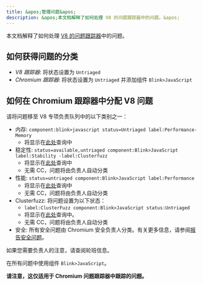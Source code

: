 ```yaml
---
title: &apos;管理问题&apos;
description: &apos;本文档解释了如何处理 V8 的问题跟踪器中的问题。&apos;
---
```

本文档解释了如何处理 [V8 的问题跟踪器](/bugs)中的问题。

## 如何获得问题的分类

- *V8 跟踪器*: 将状态设置为 `Untriaged`
- *Chromium 跟踪器*: 将状态设置为 `Untriaged` 并添加组件 `Blink>JavaScript`

## 如何在 Chromium 跟踪器中分配 V8 问题

请将问题移至 V8 专项负责队列中的以下类别之一：

- 内存: `component:blink>javascript status=Untriaged label:Performance-Memory`
    - 将显示在[此处](https://bugs.chromium.org/p/chromium/issues/list?can=2&q=component%3Ablink%3Ejavascript+status%3DUntriaged+label%3APerformance-Memory+&colspec=ID+Pri+M+Stars+ReleaseBlock+Cr+Status+Owner+Summary+OS+Modified&x=m&y=releaseblock&cells=tiles)查询中
- 稳定性: `status=available,untriaged component:Blink>JavaScript label:Stability -label:Clusterfuzz`
    - 将显示在[此处](https://bugs.chromium.org/p/chromium/issues/list?can=2&q=status%3Davailable%2Cuntriaged+component%3ABlink%3EJavaScript+label%3AStability+-label%3AClusterfuzz&colspec=ID+Pri+M+Stars+ReleaseBlock+Component+Status+Owner+Summary+OS+Modified&x=m&y=releaseblock&cells=ids)查询中
    - 无需 CC，问题将由负责人自动分类
- 性能: `status=untriaged component:Blink>JavaScript label:Performance`
    - 将显示在[此处](https://bugs.chromium.org/p/chromium/issues/list?colspec=ID%20Pri%20M%20Stars%20ReleaseBlock%20Cr%20Status%20Owner%20Summary%20OS%20Modified&x=m&y=releaseblock&cells=tiles&q=component%3Ablink%3Ejavascript%20status%3DUntriaged%20label%3APerformance&can=2)查询中
    - 无需 CC，问题将由负责人自动分类
- Clusterfuzz: 将问题设置为以下状态：
    - `label:ClusterFuzz component:Blink>JavaScript status:Untriaged`
    - 将显示在[此处](https://bugs.chromium.org/p/chromium/issues/list?can=2&q=label%3AClusterFuzz+component%3ABlink%3EJavaScript+status%3AUntriaged&colspec=ID+Pri+M+Stars+ReleaseBlock+Component+Status+Owner+Summary+OS+Modified&x=m&y=releaseblock&cells=ids)查询中。
    - 无需 CC，问题将由负责人自动分类
- 安全: 所有安全问题由 Chromium 安全负责人分类。有关更多信息，请参阅[报告安全问题](/docs/security-bugs)。

如果您需要负责人的注意，请查阅轮班信息。

在所有问题中使用组件 `Blink>JavaScript`。

**请注意，这仅适用于 Chromium 问题跟踪器中跟踪的问题。**
